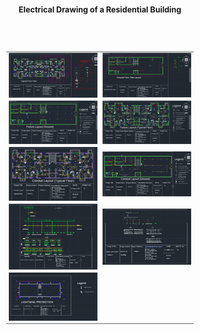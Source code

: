 <h2 align="center">Electrical Drawing of a Residential Building</h2>

<html>
<body>
<table width="100%">
  <tr>
  <td width="50%"><img src="https://github.com/asibhossain/Electrical-Drawing-of-a-Residential-Building/blob/main/Typical%20Floor%20Plan.png" alt="BLANK" width="100%" height="28%"></td>
  <td width="50%"><img src="https://github.com/asibhossain/Electrical-Drawing-of-a-Residential-Building/blob/main/Ground%20Floor%20Plan%20Layout.png" alt="BLANK" width="100%" height="30%"></td>
  </tr>
  <br>
  <tr>
  <td width="50%"><img src="https://github.com/asibhossain/Electrical-Drawing-of-a-Residential-Building/blob/main/Fixture%20Layout%20(Ground).png" alt="BLANK" width="100%" height="30%"></td>
  <td width="50%"><img src="https://github.com/asibhossain/Electrical-Drawing-of-a-Residential-Building/blob/main/Fixture%20Layout%20(Typical%20Floor).png" alt="BLANK" width="100%" height="30%"></td>
  </tr>
  <br>
  <tr>
  <td width="50%"><img src="https://github.com/asibhossain/Electrical-Drawing-of-a-Residential-Building/blob/main/Conduit%20Layout%20(Typical%20Floor).png" alt="BLANK" width="100%" height="30%"></td>
  <td width="50%"><img src="https://github.com/asibhossain/Electrical-Drawing-of-a-Residential-Building/blob/main/Conduit%20Layout%20(Ground).png" alt="BLANK" width="100%" height="30%"></td>
  </tr>
    <br>
  <tr>
  <td width="50%"><img src="https://github.com/asibhossain/Electrical-Drawing-of-a-Residential-Building/blob/main/Single%20Line%20Diagram%20(Typical%20Floor).png" alt="BLANK" width="100%" height="30%"></td>
  <td width="50%"><img src="https://github.com/asibhossain/Electrical-Drawing-of-a-Residential-Building/blob/main/Single%20Line%20Diagram(Ground).png" alt="BLANK" width="100%" height="30%"></td>
  </tr>
      <br>
  <tr>
  <td width="50%"><img src="https://github.com/asibhossain/Electrical-Drawing-of-a-Residential-Building/blob/main/Lightining%20Protection%20Layout.png" alt="BLANK" width="100%" height="30%"></td>
  </tr>
</table>
</body>
</html>
